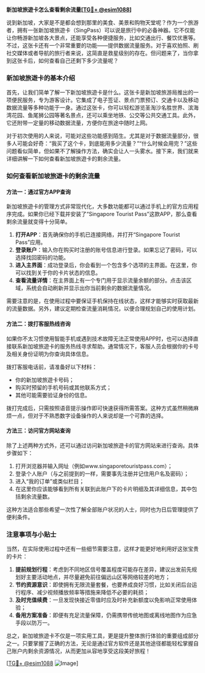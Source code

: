 **新加坡旅遊卡怎么查看剩余流量[[TG💪+ @esim1088](https://t.me/s/esim1088)]**

说到新加坡，大家是不是都会想到那里的美食、美景和购物天堂呢？作为一个旅游者，拥有一张新加坡旅遊卡（SingPass）可以说是旅行中的必备神器。它不仅能让你畅游新加坡各大景点，还能享受各种便捷服务，比如交通出行、餐饮优惠等。不过，这张卡还有一个非常重要的功能——提供数据流量服务。对于喜欢拍照、刷社交媒体或者导航的旅行者来说，这简直是救星级别的存在。但问题来了，当你拿到这张卡后，如何查看自己还剩下多少流量呢？

### 新加坡旅遊卡的基本介绍

首先，让我们简单了解一下新加坡旅遊卡是什么。这张卡是新加坡旅游局推出的一项便民服务，专为游客设计。它集成了电子签证、景点门票预订、交通卡以及移动数据流量等多种功能于一身。通过这张卡，你可以轻松游览圣淘沙名胜世界、滨海湾花园、鱼尾狮公园等著名景点，还可以乘坐地铁、公交等公共交通工具。此外，它还附带一定量的移动数据流量，方便你在旅途中随时上网。

对于初次使用的人来说，可能对这些功能感到陌生。尤其是对于数据流量部分，很多人可能会好奇：“我买了这个卡，到底能用多少流量？”“什么时候会用完？”这些问题看似简单，但如果不了解操作方法，确实会让人一头雾水。接下来，我们就来详细讲解一下如何查看新加坡旅遊卡的剩余流量。

### 如何查看新加坡旅遊卡的剩余流量

#### 方法一：通过官方APP查询

新加坡旅遊卡的管理方式非常现代化，大多数功能都可以通过手机上的官方应用程序完成。如果你已经下载并安装了“Singapore Tourist Pass”这款APP，那么查看剩余流量就变得十分简单。

1. **打开APP**：首先确保你的手机已连接网络，并打开“Singapore Tourist Pass”应用。
2. **登录账户**：输入你在购买时注册的账号信息进行登录。如果忘记了密码，可以选择找回密码的功能。
3. **进入主界面**：成功登录后，你会看到一个包含多个选项的主界面。在这里，你可以找到关于你的卡片状态的信息。
4. **查看流量详情**：在主界面上有一个专门用于显示流量余额的部分。点击该区域，系统会自动刷新并显示出你当前剩余的数据流量情况。

需要注意的是，在使用过程中要保证手机保持在线状态，这样才能够实时获取最新的流量数据。另外，建议定期检查流量消耗情况，以便合理规划自己的使用计划。

#### 方法二：拨打客服热线咨询

如果你不太习惯使用智能手机或遇到技术故障无法正常使用APP时，也可以选择直接联系新加坡旅遊卡的服务热线寻求帮助。通常情况下，客服人员会根据你的卡号及相关身份证明为你查询具体信息。

拨打客服电话前，请准备好以下材料：
- 你的新加坡旅遊卡号码；
- 购买时预留的手机号码或其他联系方式；
- 其他可能需要验证身份的信息。

拨打完成后，只需按照语音提示操作即可快速获得所需答案。这种方式虽然稍微麻烦一点，但对于不熟悉数字设备操作的人来说却是一个可靠的选择。

#### 方法三：访问官方网站查询

除了上述两种方式外，还可以通过访问新加坡旅遊卡的官方网站来进行查询。具体步骤如下：

1. 打开浏览器并输入网址（例如www.singaporetouristpass.com）；
2. 登录个人账户（与之前提到的一样，需要事先注册并记住用户名及密码）；
3. 进入“我的订单”或类似栏目；
4. 在这里你应该能够看到所有关联到此账户下的卡片明细及其详细信息，其中包括剩余流量数。

这种方法适合那些希望一次性了解全部账户状况的人士，同时也为日后管理提供了便利条件。

### 注意事项与小贴士

当然，在实际使用过程中还有一些细节需要注意，这样才能更好地利用好这张宝贵的卡片：

1. **提前规划行程**：考虑到不同地区信号覆盖程度可能存在差异，建议出发前先规划好主要活动地点，并尽量避免前往偏远山区等网络较差的地方；
2. **节约资源意识**：即使拥有无限流量套餐，也要养成良好习惯，比如关闭后台运行程序、减少视频播放频率等措施来降低不必要的耗损；
3. **及时充值续费**：一旦发现快接近零值时应及时补充新额度以免影响正常使用体验；
4. **备用方案准备**：即便有充足流量保障，仍需携带传统地图或离线地图作为应急手段以防万一。

总之，新加坡旅遊卡不仅是一项实用工具，更是提升整体旅行体验的重要组成部分之一。只要掌握了正确的方法，无论是通过官方软件还是其他途径都能轻松掌握自己账户内剩余资源情况，从而更加从容地享受这段美好旅程！

[[TG💪+ @esim1088](https://t.me/s/esim1088) ![Image](https://i.postimg.cc/4NQfJmqS/Snipaste-2025-05-13-00-14-12.png)]